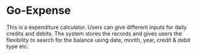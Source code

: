 # Go-Expense
This is a expenditure calculator. Users can give different inputs for daily credits and debits. The system stores the records and gives users the flexibility to search for the balance using date, month, year, credit & debit type etc. 

